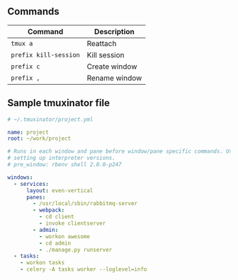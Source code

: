 ## Commands

| **Command** | **Description** |
|----------|----------|
| `tmux a` | Reattach |
| `prefix kill-session` | Kill session |
| `prefix c` | Create window |
| `prefix ,` | Rename window |

## Sample tmuxinator file

```yaml
# ~/.tmuxinator/project.yml

name: project
root: ~/work/project

# Runs in each window and pane before window/pane specific commands. Useful for
# setting up interpreter versions.
# pre_window: rbenv shell 2.0.0-p247

windows:
  - services:
      layout: even-vertical
      panes:
        - /usr/local/sbin/rabbitmq-server
        - webpack:
          - cd client
          - invoke clientserver
        - admin:
          - workon awesome
          - cd admin
          - ./manage.py runserver
  - tasks:
    - workon tasks
    - celery -A tasks worker --loglevel=info
```
